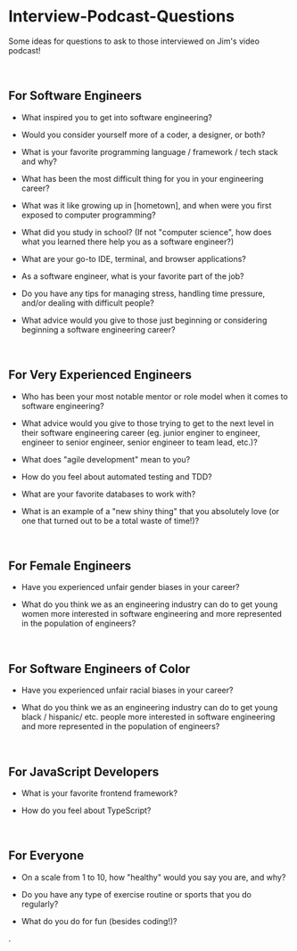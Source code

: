 # Interview-Podcast-Questions
Some ideas for questions to ask to those interviewed on Jim's video podcast! 


<br/>


## For Software Engineers


- What inspired you to get into software engineering?


- Would you consider yourself more of a coder, a designer, or both?


- What is your favorite programming language / framework / tech stack and why?


- What has been the most difficult thing for you in your engineering career?


- What was it like growing up in [hometown], and when were you first exposed to computer programming?


- What did you study in school? (If not "computer science", how does what you learned there help you as a software engineer?)


- What are your go-to IDE, terminal, and browser applications?


- As a software engineer, what is your favorite part of the job?


- Do you have any tips for managing stress, handling time pressure, and/or dealing with difficult people?


- What advice would you give to those just beginning or considering beginning a software engineering career?


<br/>


## For Very Experienced Engineers


- Who has been your most notable mentor or role model when it comes to software engineering?


- What advice would you give to those trying to get to the next level in their software engineering career (eg. junior enginer to engineer, engineer to senior engineer, senior engineer to team lead, etc.)?


- What does "agile development" mean to you?


- How do you feel about automated testing and TDD?


- What are your favorite databases to work with?


- What is an example of a "new shiny thing" that you absolutely love (or one that turned out to be a total waste of time!)? 


<br/>


## For Female Engineers


- Have you experienced unfair gender biases in your career?


- What do you think we as an engineering industry can do to get young women more interested in software engineering and more represented in the population of engineers?


<br/>


## For Software Engineers of Color


- Have you experienced unfair racial biases in your career?


- What do you think we as an engineering industry can do to get young black / hispanic/ etc. people more interested in software engineering and more represented in the population of engineers? 


<br/>


## For JavaScript Developers


- What is your favorite frontend framework?


- How do you feel about TypeScript?


<br/>


## For Everyone


- On a scale from 1 to 10, how "healthy" would you say you are, and why?


- Do you have any type of exercise routine or sports that you do regularly?


- What do you do for fun (besides coding!)?

.
